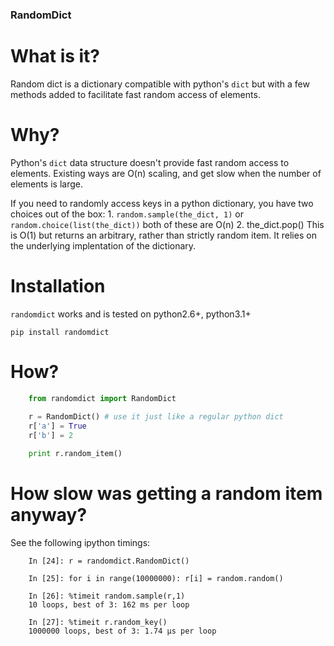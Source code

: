 ### RandomDict ###

# What is it?
Random dict is a dictionary compatible with python's `dict` but with a few methods added to facilitate fast random access of elements.

# Why?
Python's `dict` data structure doesn't provide fast random access to elements.  Existing ways are O(n) scaling, and get slow when the number of elements is large.

If you need to randomly access keys in a python dictionary, you have two choices out of the box:
    1. `random.sample(the_dict, 1)` or `random.choice(list(the_dict))` both of these are O(n)
    2. the_dict.pop() This is O(1) but returns an arbitrary, rather than strictly random item.  It relies on the underlying implentation of the dictionary.

# Installation
`randomdict` works and is tested on python2.6+, python3.1+

`pip install randomdict`

# How?
```python
    from randomdict import RandomDict
    
    r = RandomDict() # use it just like a regular python dict
    r['a'] = True
    r['b'] = 2

    print r.random_item()
```

# How slow was getting a random item anyway?
See the following ipython timings:
```
    In [24]: r = randomdict.RandomDict()

    In [25]: for i in range(10000000): r[i] = random.random()

    In [26]: %timeit random.sample(r,1)
    10 loops, best of 3: 162 ms per loop

    In [27]: %timeit r.random_key()
    1000000 loops, best of 3: 1.74 µs per loop

``` 


